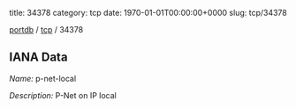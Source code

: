 title: 34378
category: tcp
date: 1970-01-01T00:00:00+0000
slug: tcp/34378

[portdb](/) / [tcp](/category/tcp.html) / 34378


## IANA Data

_Name:_ p-net-local

_Description:_ P-Net on IP local

